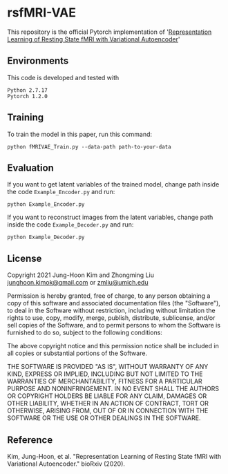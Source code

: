 # rsfMRI-VAE
This repository is the official Pytorch implementation of '[Representation Learning of Resting State fMRI with Variational Autoencoder](https://www.biorxiv.org/content/10.1101/2020.06.16.155937v2)'

## Environments

This code is developed and tested with 

```
Python 2.7.17
Pytorch 1.2.0
```

## Training

To train the model in this paper, run this command:

```train
python fMRIVAE_Train.py --data-path path-to-your-data
```

## Evaluation

If you want to get latent variables of the trained model, change path inside the code `Example_Encoder.py` and run:

```eval1
python Example_Encoder.py
```

If you want to reconstruct images from the latent variables, change path inside the code `Example_Decoder.py` and run:

```eval2
python Example_Decoder.py
```


## License

Copyright 2021 Jung-Hoon Kim and Zhongming Liu
junghoon.kimok@gmail.com or zmliu@umich.edu

Permission is hereby granted, free of charge, to any person obtaining a copy of this software and associated documentation files (the "Software"), to deal in the Software without restriction, including without limitation the rights to use, copy, modify, merge, publish, distribute, sublicense, and/or sell copies of the Software, and to permit persons to whom the Software is furnished to do so, subject to the following conditions:

The above copyright notice and this permission notice shall be included in all copies or substantial portions of the Software.

THE SOFTWARE IS PROVIDED "AS IS", WITHOUT WARRANTY OF ANY KIND, EXPRESS OR IMPLIED, INCLUDING BUT NOT LIMITED TO THE WARRANTIES OF MERCHANTABILITY, FITNESS FOR A PARTICULAR PURPOSE AND NONINFRINGEMENT. IN NO EVENT SHALL THE AUTHORS OR COPYRIGHT HOLDERS BE LIABLE FOR ANY CLAIM, DAMAGES OR OTHER LIABILITY, WHETHER IN AN ACTION OF CONTRACT, TORT OR OTHERWISE, ARISING FROM, OUT OF OR IN CONNECTION WITH THE SOFTWARE OR THE USE OR OTHER DEALINGS IN THE SOFTWARE.


## Reference

Kim, Jung-Hoon, et al. "Representation Learning of Resting State fMRI with Variational Autoencoder." bioRxiv (2020).
